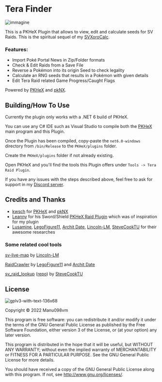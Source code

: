 # Tera Finder
![immagine](https://user-images.githubusercontent.com/52102823/206939004-160166fd-f698-4039-b8ce-f18d8f39a6ae.png)

This is a PKHeX Plugin that allows to view, edit and calculate seeds for SV Raids. This is the spiritual sequel of my [SVXoroCalc](https://github.com/Manu098vm/SVResearches).

### Features:
* Import Poké Portal News in Zip/Folder formats
* Check & Edit Raids from a Save File
* Reverse a Pokémon into its origin Seed to check legality
* Calculate an RNG seeds that results in a Pokémon with given details
* Edit Tera Raid related Game Progress/Caught Flags

Powered by [PKHeX](https://github.com/kwsch/PKHeX) and [pkNX](https://github.com/kwsch/pkNX).

## Building/How To Use
Currently the plugin only works with a .NET 6 build of PKHeX.

You can use any C# IDE such as Visual Studio to compile both the [PKHeX](https://github.com/kwsch/PKHeX) main program and this Plugin.

Once the Plugin has been compiled, copy-paste the `net6.0-windows` directory from `/bin/Release` to the `PKHeX/plugins` folder.

Create the `PKHeX/plugins` folder if not already existing.

Open PKHeX and you'll find the tools this Plugin offers under `Tools -> Tera Raid Plugin`.

If you have any issues with the steps described above, feel free to ask for support in my [Discord server](https://discord.gg/F9nMfvw9sS).


## Credits and Thanks
* [kwsch](https://github.com/kwsch) for [PKHeX](https://github.com/kwsch/PKHeX) and [pkNX](https://github.com/kwsch/pkNX)
* [Leanny](https://github.com/Leanny) for his Sword/Shield [PKHeX Raid Plugin](https://github.com/Leanny/PKHeX_Raid_Plugin) which was of inspiration for my plugin
* [Lusamine](https://github.com/Lusamine), [LegoFigure11](https://github.com/LegoFigure11), [Archit Date](https://github.com/architdate), [Lincoln-LM](https://github.com/Lincoln-LM), [SteveCookTU](https://github.com/SteveCookTU) for their awesome researches

### Some related cool tools
[sv-live-map](https://github.com/Lincoln-LM/sv-live-map) by [Lincoln-LM](https://github.com/Lincoln-LM)

[RaidCrawler](https://github.com/LegoFigure11/RaidCrawler) by [LegoFigure11](https://github.com/LegoFigure11) and [Archit Date](https://github.com/architdate)

[sv_raid_lookup](https://stevecooktu.github.io/sv_raid_lookup/) ([repo](https://github.com/SteveCookTU/sv_raid_lookup)) by [SteveCookTU](https://github.com/SteveCookTU)


## License
![gplv3-with-text-136x68](https://user-images.githubusercontent.com/52102823/199572700-4e02ed70-74ef-4d67-991e-3168d93aac0d.png)

Copyright © 2022 Manu098vm

This program is free software: you can redistribute it and/or modify
it under the terms of the GNU General Public License as published by
the Free Software Foundation, either version 3 of the License, or
(at your option) any later version.

This program is distributed in the hope that it will be useful,
but WITHOUT ANY WARRANTY; without even the implied warranty of
MERCHANTABILITY or FITNESS FOR A PARTICULAR PURPOSE.  See the
GNU General Public License for more details.

You should have received a copy of the GNU General Public License
along with this program.  If not, see <http://www.gnu.org/licenses/>.

